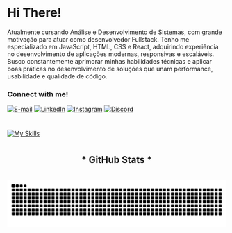 # Hi There!

Atualmente cursando Análise e Desenvolvimento de Sistemas, com grande motivação para atuar como desenvolvedor Fullstack. Tenho me especializado em JavaScript, HTML, CSS e React, adquirindo experiência no desenvolvimento de aplicações modernas, responsivas e escaláveis. Busco constantemente aprimorar minhas habilidades técnicas e aplicar boas práticas no desenvolvimento de soluções que unam performance, usabilidade e qualidade de código.

<h3 align="left">Connect with me!</h3>

[![E-mail](https://img.shields.io/badge/-Email-000?style=for-the-badge&logo=microsoft-outlook&logoColor=FF00F6&color:FFF)](mailto:guiasilvac98@gmail.com)
[![LinkedIn](https://img.shields.io/badge/-LinkedIn-000?style=for-the-badge&logo=linkedin&logoColor=FF00F6&color:FFF)](https://www.linkedin.com/in/guilherme-silva-571847347/)
[![Instagram](https://img.shields.io/badge/-Instagram-000?style=for-the-badge&logo=instagram&logoColor=FF00F6&color:FFF)]()
[![Discord](https://img.shields.io/badge/Discord-000.svg?style=for-the-badge&logo=discord&logoColor=FF00F6&color:FFF)](https://discord.com/channels/@devguigs)

#
[![My Skills](https://skillicons.dev/icons?i=js,html,css,react,nodejs)](https://skillicons.dev)


#

<div style="text-align: center;" align="center">
  <h2>* GitHub Stats *</h2>
  <br>


<picture align="center">
  <source media="(prefers-color-scheme: dark)" srcset="https://raw.githubusercontent.com/Dev-Guigs/Dev-Guigs/output/github-contribution-grid-snake-dark.svg">
  <source media="(prefers-color-scheme: light)" srcset="https://raw.githubusercontent.com/Dev-Guigs/Dev-Guigs/output/github-contribution-grid-snake-dark.svg">
  <img align="center" alt="github contribution grid snake animation" src="https://raw.githubusercontent.com/Dev-Guigs/Dev-Guigs/output/github-contribution-grid-snake.svg">
</picture>
